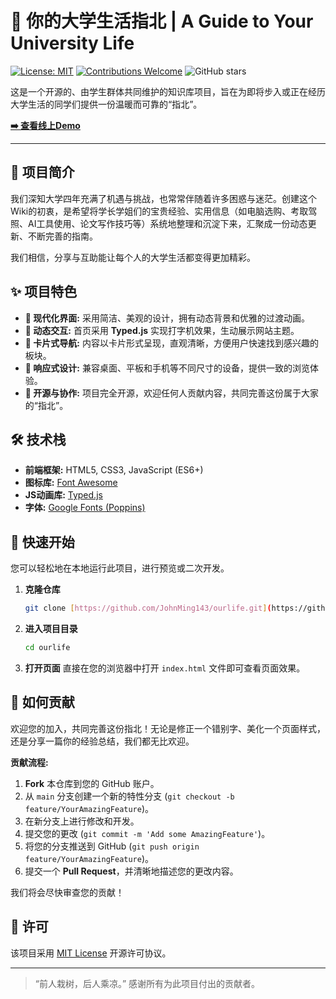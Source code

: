 # 🧭 你的大学生活指北 | A Guide to Your University Life

[![License: MIT](https://img.shields.io/badge/License-MIT-yellow.svg)](https://opensource.org/licenses/MIT)
[![Contributions Welcome](https://img.shields.io/badge/contributions-welcome-brightgreen.svg?style=flat-square)](https://github.com/JohnMing143/ourlife/issues)
![GitHub stars](https://img.shields.io/github/stars/JohnMing143/ourlife.svg?style=social)

这是一个开源的、由学生群体共同维护的知识库项目，旨在为即将步入或正在经历大学生活的同学们提供一份温暖而可靠的“指北”。

**[➡️ 查看线上Demo](https://ourlife.1741218.xyz)**

---

## 🌟 项目简介

我们深知大学四年充满了机遇与挑战，也常常伴随着许多困惑与迷茫。创建这个Wiki的初衷，是希望将学长学姐们的宝贵经验、实用信息（如电脑选购、考取驾照、AI工具使用、论文写作技巧等）系统地整理和沉淀下来，汇聚成一份动态更新、不断完善的指南。

我们相信，分享与互助能让每个人的大学生活都变得更加精彩。

## ✨ 项目特色

* **🎨 现代化界面:** 采用简洁、美观的设计，拥有动态背景和优雅的过渡动画。
* **🚀 动态交互:** 首页采用 **Typed.js** 实现打字机效果，生动展示网站主题。
* **🧩 卡片式导航:** 内容以卡片形式呈现，直观清晰，方便用户快速找到感兴趣的板块。
* **📱 响应式设计:** 兼容桌面、平板和手机等不同尺寸的设备，提供一致的浏览体验。
* **🤝 开源与协作:** 项目完全开源，欢迎任何人贡献内容，共同完善这份属于大家的“指北”。

## 🛠️ 技术栈

* **前端框架:** HTML5, CSS3, JavaScript (ES6+)
* **图标库:** [Font Awesome](https://fontawesome.com/)
* **JS动画库:** [Typed.js](https://github.com/mattboldt/typed.js/)
* **字体:** [Google Fonts (Poppins)](https://fonts.google.com/specimen/Poppins)

## 🚀 快速开始

您可以轻松地在本地运行此项目，进行预览或二次开发。

1.  **克隆仓库**
    ```bash
    git clone [https://github.com/JohnMing143/ourlife.git](https://github.com/JohnMing143/ourlife.git)
    ```

2.  **进入项目目录**
    ```bash
    cd ourlife
    ```

3.  **打开页面**
    直接在您的浏览器中打开 `index.html` 文件即可查看页面效果。

## 🤝 如何贡献

欢迎您的加入，共同完善这份指北！无论是修正一个错别字、美化一个页面样式，还是分享一篇你的经验总结，我们都无比欢迎。

**贡献流程:**

1.  **Fork** 本仓库到您的 GitHub 账户。
2.  从 `main` 分支创建一个新的特性分支 (`git checkout -b feature/YourAmazingFeature`)。
3.  在新分支上进行修改和开发。
4.  提交您的更改 (`git commit -m 'Add some AmazingFeature'`)。
5.  将您的分支推送到 GitHub (`git push origin feature/YourAmazingFeature`)。
6.  提交一个 **Pull Request**，并清晰地描述您的更改内容。

我们将会尽快审查您的贡献！

## 📝 许可

该项目采用 [MIT License](LICENSE) 开源许可协议。

---

> “前人栽树，后人乘凉。” 感谢所有为此项目付出的贡献者。
